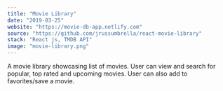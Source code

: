 ```yaml
---
title: "Movie Library"
date: "2019-03-25"
website: "https://movie-db-app.netlify.com"
source: "https://github.com/jrussumbrella/react-movie-library"
stack: "React js, TMDB API"
image: "movie-library.png"
---
```


A movie library showcasing list of movies. User can view and search for popular, top rated and upcoming movies. User can also add to favorites/save a movie.
